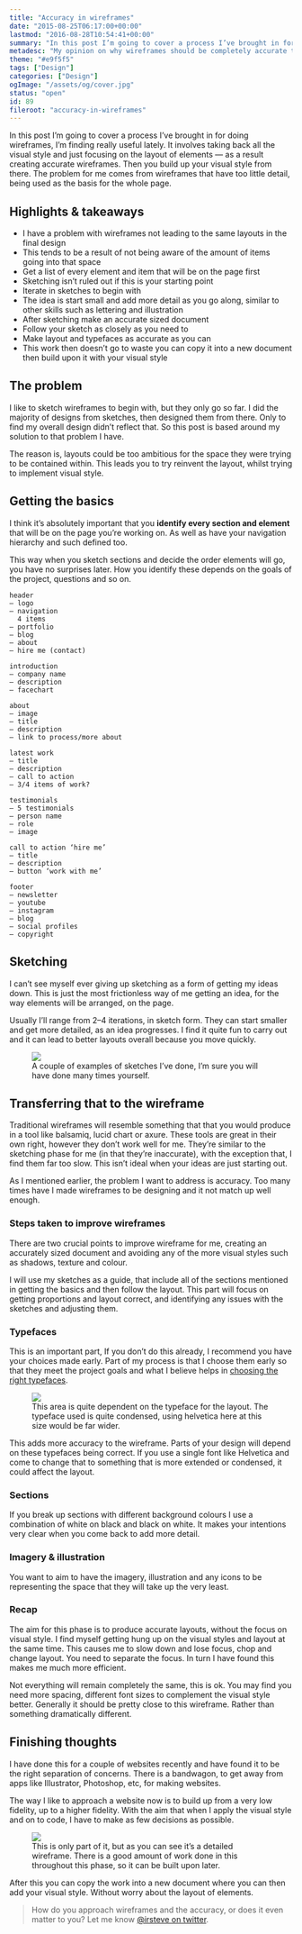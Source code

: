 ```yaml
---
title: "Accuracy in wireframes"
date: "2015-08-25T06:17:00+00:00"
lastmod: "2016-08-28T10:54:41+00:00"
summary: "In this post I’m going to cover a process I’ve brought in for doing wireframes, I’m finding really useful lately. It involves taking back all the visual style and just focusing on the layout of elements — as a result creating accurate wireframes. Then you build up your visual style from there. The problem for me comes from wireframes that have too little detail, being used as the basis for the whole page."
metadesc: "My opinion on why wireframes should be completely accurate to the final design and how it can save you time and frustration."
theme: "#e9f5f5"
tags: ["Design"]
categories: ["Design"]
ogImage: "/assets/og/cover.jpg"
status: "open"
id: 89
fileroot: "accuracy-in-wireframes"
---
```


In this post I’m going to cover a process I’ve brought in for doing wireframes, I’m finding really useful lately. It involves taking back all the visual style and just focusing on the layout of elements — as a result creating accurate wireframes. Then you build up your visual style from there. The problem for me comes from wireframes that have too little detail, being used as the basis for the whole page. 

## Highlights & takeaways
- I have a problem with wireframes not leading to the same layouts in the final design
- This tends to be a result of not being aware of the amount of items going into that space
- Get a list of every element and item that will be on the page first
- Sketching isn’t ruled out if this is your starting point
- Iterate in sketches to begin with
- The idea is start small and add more detail as you go along, similar to other skills such as lettering and illustration
- After sketching make an accurate sized document
- Follow your sketch as closely as you need to
- Make layout and typefaces as accurate as you can
- This work then doesn’t go to waste you can copy it into a new document then build upon it with your visual style

## The problem
I like to sketch wireframes to begin with, but they only go so far. I did the majority of designs from sketches, then designed them from there. Only to find my overall design didn’t reflect that. So this post is based around my solution to that problem I have.

The reason is, layouts could be too ambitious for the space they were trying to be contained within. This leads you to try reinvent the layout, whilst trying to implement visual style.

## Getting the basics
I think it’s absolutely important that you **identify every section and element** that will be on the page you’re working on. As well as have your navigation hierarchy and such defined too.

This way when you sketch sections and decide the order elements will go, you have no surprises later. How you identify these depends on the goals of the project, questions and so on.

```{.language-markup .code-tall}
header
— logo
— navigation
  4 items
— portfolio
— blog
— about
— hire me (contact)

introduction
— company name
— description
— facechart

about 
— image
— title
— description
— link to process/more about

latest work
— title
— description
— call to action
— 3/4 items of work?

testimonials
— 5 testimonials
— person name
— role
— image

call to action ‘hire me’
— title
— description
— button ‘work with me’

footer
— newsletter
— youtube
— instagram
— blog
— social profiles
— copyright
```

## Sketching
I can’t see myself ever giving up sketching as a form of getting my ideas down. This is just the most frictionless way of me getting an idea, for the way elements will be arranged, on the page.

Usually I’ll range from 2–4 iterations, in sketch form. They can start smaller and get more detailed, as an idea progresses. I find it quite fun to carry out and it can lead to better layouts overall because you move quickly.

<figure>
<Image src="/static/images/blog/2015-08-25_07.21.3121.jpg" width={1024} height={768}  className="wide-image" />
<figcaption>A couple of examples of sketches I’ve done, I’m sure you will have done many times yourself.</figcaption>
</figure>

## Transferring that to the wireframe
Traditional wireframes will resemble something that that you would produce in a tool like balsamiq, lucid chart or axure. These tools are great in their own right, however they don’t work well for me. They’re similar to the sketching phase for me (in that they’re inaccurate), with the exception that, I find them far too slow. This isn’t ideal when your ideas are just starting out.

As I mentioned earlier, the problem I want to address is accuracy. Too many times have I made wireframes to be designing and it not match up well enough.

### Steps taken to improve wireframes
There are two crucial points to improve wireframe for me, creating an accurately sized document and avoiding any of the more visual styles such as shadows, texture and colour.

I will use my sketches as a guide, that include all of the sections mentioned in getting the basics and then follow the layout. This part will focus on getting proportions and layout correct, and identifying any issues with the sketches and adjusting them.

### Typefaces
This is an important part, If you don’t do this already, I recommend you have your choices made early. Part of my process is that I choose them early so that they meet the project goals and what I believe helps in [choosing the right typefaces]().

<figure>
<Image src="/static/images/blog/typefaces-demo.png" width={738} height={492} />
<figcaption>This area is quite dependent on the typeface for the layout. The typeface used is quite condensed, using helvetica here at this size would be far wider.</figcaption>
</figure>

This adds more accuracy to the wireframe. Parts of your design will depend on these typefaces being correct. If you use a single font like Helvetica and come to change that to something that is more extended or condensed, it could affect the layout.

### Sections
If you break up sections with different background colours I use a combination of white on black and black on white. It makes your intentions very clear when you come back to add more detail.

### Imagery & illustration
You want to aim to have the imagery, illustration and any icons to be representing the space that they will take up the very least.

### Recap
The aim for this phase is to produce accurate layouts, without the focus on visual style. I find myself getting hung up on the visual styles and layout at the same time. This causes me to slow down and lose focus, chop and change layout. You need to separate the focus. In turn I have found this makes me much more efficient.

Not everything will remain completely the same, this is ok. You may find you need more spacing, different font sizes to complement the visual style better. Generally it should be pretty close to this wireframe. Rather than something dramatically different.

## Finishing thoughts
I have done this for a couple of websites recently and have found it to be the right separation of concerns. There is a bandwagon, to get away from apps like Illustrator, Photoshop, etc, for making websites.

The way I like to approach a website now is to build up from a very low fidelity, up to a higher fidelity. With the aim that when I apply the visual style and on to code, I have to make as few decisions as possible.

<figure>
<Image src="/static/images/blog/Screenshot_2015-08-25_07.38.24.jpg" width={738} height={492} />
<figcaption>This is only part of it, but as you can see it’s a detailed wireframe. There is a good amount of work done in this throughout this phase, so it can be built upon later.</figcaption>
</figure>

After this you can copy the work into a new document where you can then add your visual style. Without worry about the layout of elements.
> How do you approach wireframes and the accuracy, or does it even matter to you? Let me know [@irsteve on twitter](https://twitter.com/irsteve).